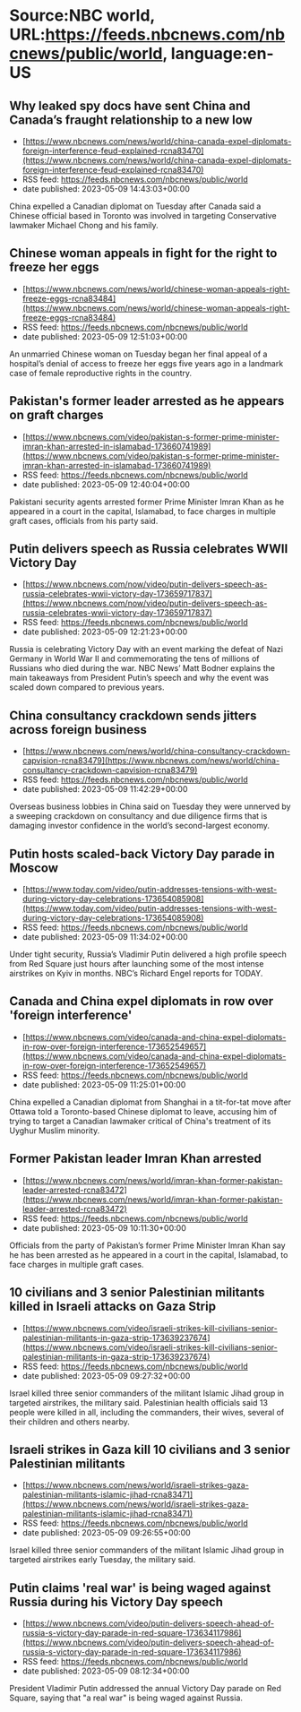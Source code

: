 # Source:NBC world, URL:https://feeds.nbcnews.com/nbcnews/public/world, language:en-US

## Why leaked spy docs have sent China and Canada’s fraught relationship to a new low
 - [https://www.nbcnews.com/news/world/china-canada-expel-diplomats-foreign-interference-feud-explained-rcna83470](https://www.nbcnews.com/news/world/china-canada-expel-diplomats-foreign-interference-feud-explained-rcna83470)
 - RSS feed: https://feeds.nbcnews.com/nbcnews/public/world
 - date published: 2023-05-09 14:43:03+00:00

China expelled a Canadian diplomat on Tuesday after Canada said a Chinese official based in Toronto was involved in targeting Conservative lawmaker Michael Chong and his family.

## Chinese woman appeals in fight for the right to freeze her eggs
 - [https://www.nbcnews.com/news/world/chinese-woman-appeals-right-freeze-eggs-rcna83484](https://www.nbcnews.com/news/world/chinese-woman-appeals-right-freeze-eggs-rcna83484)
 - RSS feed: https://feeds.nbcnews.com/nbcnews/public/world
 - date published: 2023-05-09 12:51:03+00:00

An unmarried Chinese woman on Tuesday began her final appeal of a hospital’s denial of access to freeze her eggs five years ago in a landmark case of female reproductive rights in the country.

## Pakistan's former leader arrested as he appears on graft charges
 - [https://www.nbcnews.com/video/pakistan-s-former-prime-minister-imran-khan-arrested-in-islamabad-173660741989](https://www.nbcnews.com/video/pakistan-s-former-prime-minister-imran-khan-arrested-in-islamabad-173660741989)
 - RSS feed: https://feeds.nbcnews.com/nbcnews/public/world
 - date published: 2023-05-09 12:40:04+00:00

Pakistani security agents arrested former Prime Minister Imran Khan as he appeared in a court in the capital, Islamabad, to face charges in multiple graft cases, officials from his party said.

## Putin delivers speech as Russia celebrates WWII Victory Day
 - [https://www.nbcnews.com/now/video/putin-delivers-speech-as-russia-celebrates-wwii-victory-day-173659717837](https://www.nbcnews.com/now/video/putin-delivers-speech-as-russia-celebrates-wwii-victory-day-173659717837)
 - RSS feed: https://feeds.nbcnews.com/nbcnews/public/world
 - date published: 2023-05-09 12:21:23+00:00

Russia is celebrating Victory Day with an event marking the defeat of Nazi Germany in World War II and commemorating the tens of millions of Russians who died during the war. NBC News’ Matt Bodner explains the main takeaways from President Putin’s speech and why the event was scaled down compared to previous years.

## China consultancy crackdown sends jitters across foreign business
 - [https://www.nbcnews.com/news/world/china-consultancy-crackdown-capvision-rcna83479](https://www.nbcnews.com/news/world/china-consultancy-crackdown-capvision-rcna83479)
 - RSS feed: https://feeds.nbcnews.com/nbcnews/public/world
 - date published: 2023-05-09 11:42:29+00:00

Overseas business lobbies in China said on Tuesday they were unnerved by a sweeping crackdown on consultancy and due diligence firms that is damaging investor confidence in the world’s second-largest economy.

## Putin hosts scaled-back Victory Day parade in Moscow
 - [https://www.today.com/video/putin-addresses-tensions-with-west-during-victory-day-celebrations-173654085908](https://www.today.com/video/putin-addresses-tensions-with-west-during-victory-day-celebrations-173654085908)
 - RSS feed: https://feeds.nbcnews.com/nbcnews/public/world
 - date published: 2023-05-09 11:34:02+00:00

Under tight security, Russia’s Vladimir Putin delivered a high profile speech from Red Square just hours after launching some of the most intense airstrikes on Kyiv in months. NBC’s Richard Engel reports for TODAY.

## Canada and China expel diplomats in row over 'foreign interference'
 - [https://www.nbcnews.com/video/canada-and-china-expel-diplomats-in-row-over-foreign-interference-173652549657](https://www.nbcnews.com/video/canada-and-china-expel-diplomats-in-row-over-foreign-interference-173652549657)
 - RSS feed: https://feeds.nbcnews.com/nbcnews/public/world
 - date published: 2023-05-09 11:25:01+00:00

China expelled a Canadian diplomat from Shanghai in a tit-for-tat move after Ottawa told a Toronto-based Chinese diplomat to leave, accusing him of trying to target a Canadian lawmaker critical of China's treatment of its Uyghur Muslim minority.

## Former Pakistan leader Imran Khan arrested
 - [https://www.nbcnews.com/news/world/imran-khan-former-pakistan-leader-arrested-rcna83472](https://www.nbcnews.com/news/world/imran-khan-former-pakistan-leader-arrested-rcna83472)
 - RSS feed: https://feeds.nbcnews.com/nbcnews/public/world
 - date published: 2023-05-09 10:11:30+00:00

Officials from the party of Pakistan’s former Prime Minister Imran Khan say he has been arrested as he appeared in a court in the capital, Islamabad, to face charges in multiple graft cases.

## 10 civilians and 3 senior Palestinian militants killed in Israeli attacks on Gaza Strip
 - [https://www.nbcnews.com/video/israeli-strikes-kill-civilians-senior-palestinian-militants-in-gaza-strip-173639237674](https://www.nbcnews.com/video/israeli-strikes-kill-civilians-senior-palestinian-militants-in-gaza-strip-173639237674)
 - RSS feed: https://feeds.nbcnews.com/nbcnews/public/world
 - date published: 2023-05-09 09:27:32+00:00

Israel killed three senior commanders of the militant Islamic Jihad group in targeted airstrikes, the military said. Palestinian health officials said 13 people were killed in all, including the commanders, their wives, several of their children and others nearby.

## Israeli strikes in Gaza kill 10 civilians and 3 senior Palestinian militants
 - [https://www.nbcnews.com/news/world/israeli-strikes-gaza-palestinian-militants-islamic-jihad-rcna83471](https://www.nbcnews.com/news/world/israeli-strikes-gaza-palestinian-militants-islamic-jihad-rcna83471)
 - RSS feed: https://feeds.nbcnews.com/nbcnews/public/world
 - date published: 2023-05-09 09:26:55+00:00

Israel killed three senior commanders of the militant Islamic Jihad group in targeted airstrikes early Tuesday, the military said.

## Putin claims 'real war' is being waged against Russia during his Victory Day speech
 - [https://www.nbcnews.com/video/putin-delivers-speech-ahead-of-russia-s-victory-day-parade-in-red-square-173634117986](https://www.nbcnews.com/video/putin-delivers-speech-ahead-of-russia-s-victory-day-parade-in-red-square-173634117986)
 - RSS feed: https://feeds.nbcnews.com/nbcnews/public/world
 - date published: 2023-05-09 08:12:34+00:00

President Vladimir Putin addressed the annual Victory Day parade on Red Square, saying that "a real war" is being waged against Russia.

